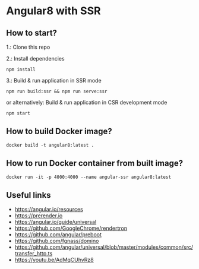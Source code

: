 # Angular8 with SSR

## How to start?

1.: Clone this repo

2.: Install dependencies
    
    npm install
    
3.: Build & run application in SSR mode

    npm run build:ssr && npm run serve:ssr

or alternatively: Build & run application in CSR development mode

    npm start

## How to build Docker image?

    docker build -t angular8:latest .
    
## How to run Docker container from built image?

    docker run -it -p 4000:4000 --name angular-ssr angular8:latest
    
## Useful links

* https://angular.io/resources
* https://prerender.io
* https://angular.io/guide/universal
* https://github.com/GoogleChrome/rendertron
* https://github.com/angular/preboot
* https://github.com/fgnass/domino
* https://github.com/angular/universal/blob/master/modules/common/src/transfer_http.ts
* https://youtu.be/AdMqCUhvRz8
